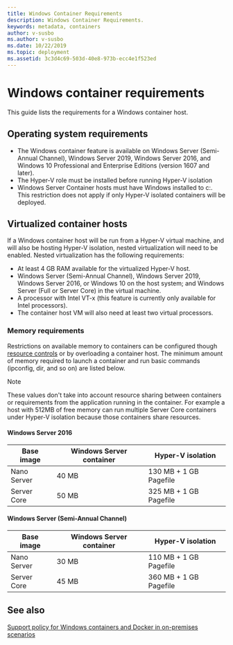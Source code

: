 ```yaml
---
title: Windows Container Requirements
description: Windows Container Requirements.
keywords: metadata, containers
author: v-susbo
ms.author: v-susbo
ms.date: 10/22/2019
ms.topic: deployment
ms.assetid: 3c3d4c69-503d-40e8-973b-ecc4e1f523ed
---
```

# Windows container requirements

This guide lists the requirements for a Windows container host.

## Operating system requirements

- The Windows container feature is available on Windows Server (Semi-Annual Channel), Windows Server 2019, Windows Server 2016, and Windows 10 Professional and Enterprise Editions (version 1607 and later).
- The Hyper-V role must be installed before running Hyper-V isolation
- Windows Server Container hosts must have Windows installed to c:\. This restriction does not apply if only Hyper-V isolated containers will be deployed.

## Virtualized container hosts

If a Windows container host will be run from a Hyper-V virtual machine, and will also be hosting Hyper-V isolation, nested virtualization will need to be enabled. Nested virtualization has the following requirements:

- At least 4 GB RAM available for the virtualized Hyper-V host.
- Windows Server (Semi-Annual Channel), Windows Server 2019, Windows Server 2016, or Windows 10 on the host system; and Windows Server (Full or Server Core) in the virtual machine.
- A processor with Intel VT-x (this feature is currently only available for Intel processors).
- The container host VM will also need at least two virtual processors.

### Memory requirements

Restrictions on available memory to containers can be configured though [resource controls](../manage-containers/resource-controls.md) or by overloading a container host.  The minimum amount of memory required to launch a container and run basic commands (ipconfig, dir, and so on) are listed below.

>[!NOTE]
>These values don't take into account resource sharing between containers or requirements from the application running in the container.  For example a host with 512MB of free memory can run multiple Server Core containers under Hyper-V isolation because those containers share resources.

#### Windows Server 2016

| Base image  | Windows Server container | Hyper-V isolation    |
| ----------- | ------------------------ | -------------------- |
| Nano Server | 40 MB                     | 130 MB + 1 GB Pagefile |
| Server Core | 50 MB                     | 325 MB + 1 GB Pagefile |

#### Windows Server (Semi-Annual Channel)

| Base image  | Windows Server container | Hyper-V isolation    |
| ----------- | ------------------------ | -------------------- |
| Nano Server | 30 MB                     | 110 MB + 1 GB Pagefile |
| Server Core | 45 MB                     | 360 MB + 1 GB Pagefile |

## See also

[Support policy for Windows containers and Docker in on-premises scenarios](https://support.microsoft.com/help/4489234/support-policy-for-windows-containers-and-docker-on-premises)